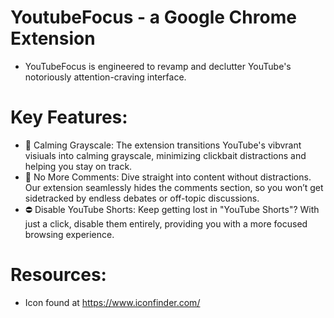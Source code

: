 # YoutubeFocus - a Google Chrome Extension
* YouTubeFocus is engineered to revamp and declutter YouTube's notoriously attention-craving interface.

# Key Features: 
* 🔲 Calming Grayscale: The extension transitions YouTube's vibvrant visiuals into calming grayscale, minimizing clickbait distractions and helping you stay on track.
* 🚫 No More Comments: Dive straight into content without distractions. Our extension seamlessly hides the comments section, so you won’t get sidetracked by endless debates or off-topic discussions.
* ⛔ Disable YouTube Shorts: Keep getting lost in "YouTube Shorts"? With just a click, disable them entirely, providing you with a more focused browsing experience.



# Resources: 

* Icon found at https://www.iconfinder.com/

